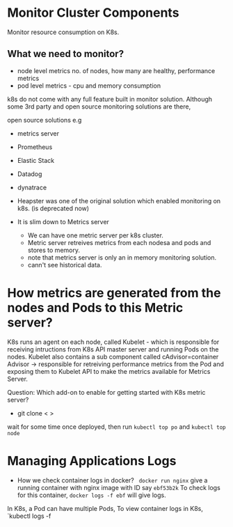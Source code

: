 # Monitor Cluster Components

Monitor resource consumption on K8s.
## What we need to monitor?
- node level metrics no. of nodes, how many are healthy, performance metrics
- pod level metrics - cpu and memory consumption

k8s do not come with any full feature built in monitor solution. Although some 3rd party and open source monitoring solutions are there,

open source solutions e.g
- metrics server
- Prometheus
- Elastic Stack
- Datadog
- dynatrace

- Heapster was one of the original solution which enabled monitoring on k8s. (is deprecated now)
- It is slim down to Metrics server
    - We can have one metric server per k8s cluster.
    - Metric server retreives metrics from each nodesa and pods and stores to memory.
    - note that metrics server is only an in memory monitoring solution.
    - cann't see historical data.

# How metrics are generated from the nodes and Pods to this Metric server?
K8s runs an agent on each node, called Kubelet -  which is responsible for receiving intructions from K8s API master server and running Pods on the nodes.
Kubelet also contains a sub component called cAdvisor=container Advisor -> responsible for retreiving performance metrics from the Pod and exposing them to Kubelet API to make the metrics available for Metrics Server.

Question:
Which add-on to enable for getting started with K8s metric server?
- git clone < >

wait for some time once deployed,
then run `kubectl top po` and `kubectl top node`

# Managing Applications Logs
- How we check container logs in docker?
` docker run nginx`
give a running container with nginx image with ID say `ebf53b2k`
 To check logs for this container,
`docker logs -f ebf` will give logs.

In K8s, a Pod can have multiple Pods,
To view container logs in K8s,
`kubectl logs -f <pod-name> <container-name>



